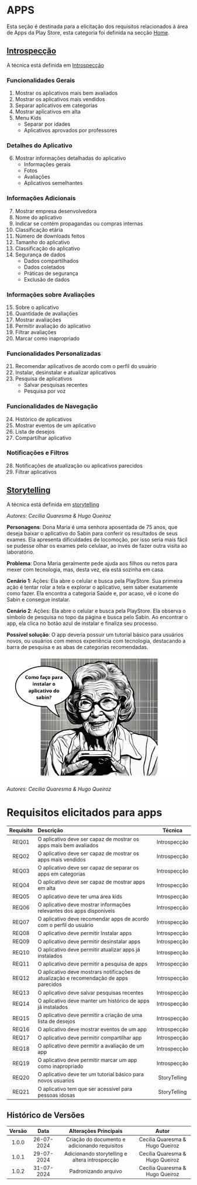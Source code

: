 # APPS

Esta seção é destinada para a elicitação dos requisitos relacionados à área de Apps da Play Store, esta categoria foi definida na secção [Home](../home/home.md).

## [Introspecção](tecnicas.md#introspeccao)
A técnica está definida em [Introspecção](tecnicas.md#introspeccao)


### Funcionalidades Gerais

1. Mostrar os aplicativos mais bem avaliados
2. Mostrar os aplicativos mais vendidos
3. Separar aplicativos em categorias
4. Mostrar aplicativos em alta
5. Menu Kids 
    - Separar por idades
    - Aplicativos aprovados por professores

### Detalhes do Aplicativo

6. Mostrar informações detalhadas do aplicativo
    - Informações gerais
    - Fotos
    - Avaliações
    - Aplicativos semelhantes

### Informações Adicionais

7. Mostrar empresa desenvolvedora
8. Nome do aplicativo
9. Indicar se contém propagandas ou compras internas
10. Classificação etária
11. Número de downloads feitos
12. Tamanho do aplicativo
13. Classificação do aplicativo
14. Segurança de dados
    - Dados compartilhados
    - Dados coletados
    - Práticas de segurança
    - Exclusão de dados

### Informações sobre Avaliações

15. Sobre o aplicativo
16. Quantidade de avaliações
17. Mostrar avaliações
18. Permitir avaliação do aplicativo
19. Filtrar avaliações
20. Marcar como inapropriado

### Funcionalidades Personalizadas

21. Recomendar aplicativos de acordo com o perfil do usuário
22. Instalar, desinstalar e atualizar aplicativos
23. Pesquisa de aplicativos
    - Salvar pesquisas recentes
    - Pesquisa por voz

### Funcionalidades de Navegação

24. Histórico de aplicativos
25. Mostrar eventos de um aplicativo
26. Lista de desejos
27. Compartilhar aplicativo

### Notificações e Filtros

28. Notificações de atualização ou aplicativos parecidos
29. Filtrar aplicativos


## [Storytelling](tecnicas.md#storytelling)

A técnica está definida em [storytelling](tecnicas.md#storytelling)

*Autores: Cecília Quaresma & Hugo Queiroz*



**Personagens**: Dona Maria é uma senhora aposentada de 75 anos, que deseja baixar o aplicativo do Sabin para conferir os resultados de seus exames. Ela apresenta dificuldades de locomoção, por isso seria mais fácil se pudesse olhar os exames pelo celulaar, ao invés de fazer outra visita ao laboratório.

**Problema**: Dona Maria geralmente pede ajuda aos filhos ou netos para mexer com tecnologia, mas, desta vez, ela está sozinha em casa.


**Cenário 1**:
Ações: Ela abre o celular e busca pela PlayStore. Sua primeira ação é tentar rolar a tela e explorar o aplicativo, sem saber exatamente como fazer. Ela encontra a categoria Saúde e, por acaso, vê o ícone do Sabin e consegue instalar.

**Cenário 2**:
Ações: Ela abre o celular e busca pela PlayStore. Ela observa o símbolo de pesquisa no topo da página e busca pelo Sabin. Ao encontrar o app, ela clica no botão azul de instalar e finaliza seu processo. 


**Possível solução**: O app deveria possuir um tutorial básico para usuários novos, ou usuários com menos experiência com tecnologia, destacando a barra de pesquisa e as abas de categorias recomendadas.

![Exemplo1](../assets/imagens/storytelling_maria_apps.png)

*Autores: Cecília Quaresma & Hugo Queiroz*


# Requisitos elicitados para apps


| Requisito | Descrição | Técnica |
| :--: | :-- | :--: |
| REQ01 | O aplicativo deve ser capaz de mostrar os apps mais bem avaliados | Introspecção |
| REQ02 | O aplicativo deve ser capaz de mostrar os apps mais vendidos | Introspecção |
| REQ03 | O aplicativo deve ser capaz de separar os apps em categorias | Introspecção |
| REQ04 | O aplicativo deve ser capaz de mostrar apps em alta | Introspecção |
| REQ05 | O aplicativo deve ter uma área kids | Introspecção |
| REQ06 | O aplicativo deve mostrar informações relevantes dos apps disponiveis| Introspecção |
| REQ07 | O aplicativo deve recomendar apps de acordo com o perfil do usuário | Introspecção |
| REQ08 | O aplicativo deve permitir Instalar apps | Introspecção |
| REQ09 | O aplicativo deve permitir desinstalar apps | Introspecção |
| REQ10 | O aplicativo deve permitir atualizar apps já instalados | Introspecção |
| REQ11 | O aplicativo deve permitir a pesquisa de apps | Introspecção |
| REQ12 | O aplicativo deve mostrars notificações de atualização e recomendação de apps parecidos | Introspecção |
| REQ13 | O aplicativo deve salvar pesquisas recentes | Introspecção |
| REQ14 | O aplicativo deve manter um histórico de apps já instalados | Introspecção |
| REQ15 | O aplicativo deve permitir a criação de uma lista de desejos | Introspecção |
| REQ16 | O aplicativo deve mostrar eventos de um app | Introspecção |
| REQ17 | O aplicativo deve permitir compartilhar app | Introspecção |
| REQ18 | O aplicativo deve permitir a avaliação de um app | Introspecção |
| REQ19 | O aplicativo deve permitir marcar um app como inapropriado | Introspecção |
| REQ20 | O aplicativo deve ter um tutorial básico para novos usuarios | StoryTelling |
| REQ21 | O aplicativo tem que ser acessível para pessoas idosas | StoryTelling |



## Histórico de Versões
 
| **Versão** | **Data** | **Alterações Principais** | **Autor** |
| :--: | :--: | :--: | :--: | 
| 1.0.0 | 26-07-2024 | Criação do documento e adicionando requisitos | Cecília Quaresma & Hugo Queiroz |
| 1.0.1 | 29-07-2024 | Adicionando storytelling e altera introspecção | Cecília Quaresma & Hugo Queiroz |
| 1.0.2 | 31-07-2024 | Padronizando arquivo | Cecília Quaresma & Hugo Queiroz |